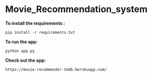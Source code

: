 # Movie_Recommendation_system
<b>To install the requirements :</b>
```
pip install -r requirements.txt
```

<b>To run the app:</b>
```
python app.py
```

<b>Check out the app:</b>
```
https://movie-recommender-tmdb.herokuapp.com/
```


